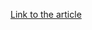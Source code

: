 [Link to the article](https://www.bleepingcomputer.com/news/security/litespeed-cache-wordpress-plugin-bug-lets-hackers-get-admin-access/)
